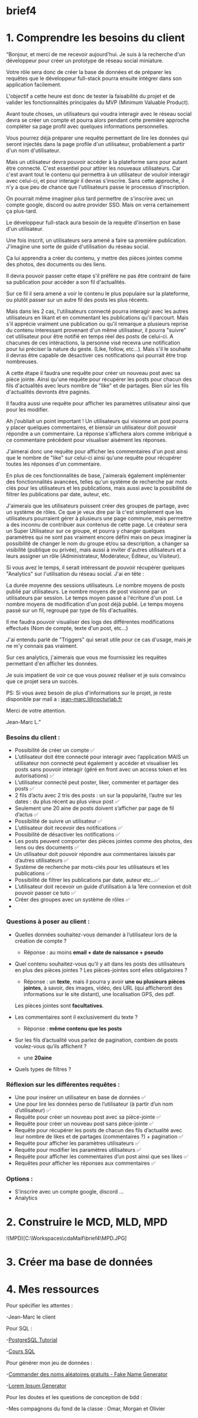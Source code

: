 # brief4
# 1. Comprendre les besoins du client

“Bonjour, et merci de me recevoir aujourd'hui. Je suis à la recherche d'un développeur pour créer un prototype de réseau social miniature.

Votre rôle sera donc de créer la base de données et de préparer les requêtes que le développeur full-stack pourra ensuite intégrer dans son application facilement.

L'objectif a cette heure est donc de tester la faisabilité du projet et de valider les fonctionnalités principales du MVP (Minimum Valuable Product).

Avant toute choses, un utilisateurs qui voudra interagir avec le réseau social devra se créer un compte et pourra alors pendant cette première approche compléter sa page profil avec quelques informations personnelles.

Vous pourrez déjà préparer une requête permettant de lire les données qui seront injectés dans la page profile d'un utilisateur, probablement a partir d'un nom d'utilisateur.

Mais un utilisateur devra pouvoir accéder à la plateforme sans pour autant être connecté. C'est essentiel pour attirer les nouveaux utilisateurs. Car c'est avant tout le contenu qui permettra à un utilisateur de vouloir interagir avec celui-ci, et pour interagir il devras s'inscrire. Sans cette approche, il n'y a que peu de chance que l'utilisateurs passe le processus d'inscription.

On pourrait même imaginer plus tard permettre de s'inscrire avec un compte google, discord ou autre provider SSO. Mais on verra certainement ça plus-tard.

Le développeur full-stack aura besoin de la requête d'insertion en base d'un utilisateur.

Une fois inscrit, un utilisateurs sera amené a faire sa première publication. J'imagine une sorte de guide d'utilisation du réseau social.

Ça lui apprendra a créer du contenu, y mettre des pièces jointes comme des photos, des documents ou des liens.

Il devra pouvoir passer cette étape s'il préfère ne pas être contraint de faire sa publication pour accéder a son fil d'actualités.

Sur ce fil il sera amené a voir le contenu le plus populaire sur la plateforme, ou plutôt passer sur un autre fil des posts les plus récents.

Mais dans les 2 cas, l'utilisateurs connecté pourra interagir avec les autres utilisateurs en likant et en commentant les publications qu'il parcourt. Mais s'il apprécie vraiment une publication ou qu'il remarque a plusieurs reprise du contenu interessant provenant d'un même utilisateur, il pourra "suivre" cet utilisateur pour être notifié en temps réel des posts de celui-ci. A chacunes de ces intéractions, la personne visé recevra une notification pour lui préciser la nature du geste. (Like, follow, etc...). Mais s'il le souhaite il devras être capable de désactiver ces notifications qui pourrait être trop nombreuses.

A cette étape il faudra une requête pour créer un nouveau post avec sa pièce jointe. Ainsi qu'une requête pour récupérer les posts pour chacun des fils d'actualités avec leurs nombre de "like" et de partages. Bien sûr les fils d'actualités devronts être paginés.

Il faudra aussi une requête pour afficher les paramètres utilisateur ainsi que pour les modifier.

Ah j'oubliait un point important ! Un utilisateurs qui visionne un post pourra y placer quelques commentaires, et biensûr un utilisateur doit pouvoir répondre a un commentaire. La réponse s'affichera alors comme imbriqué a ce commentaire précédent pour visualiser aisément les réponses.

J'aimerai donc une requête pour afficher les commentaires d'un post ainsi que le nombre de "like" sur celui-ci ainsi qu'une requête pour récupérer toutes les réponses d'un commentaire.

En plus de ces fonctionnalités de base, j'aimerais également implémenter des fonctionnalités avancées, telles qu'un système de recherche par mots clés pour les utilisateurs et les publications, mais aussi avec la possibilité de filtrer les publications par date, auteur, etc.

J'aimerais que les utilisateurs puissent créer des groupes de partage, avec un système de rôles. Ce que je veux dire par là c'est simplement que les utilisateurs pourraient gérer à plusieurs une page commune, mais permettre a des inconnu de contribuer aux contenus de cette page. Le créateur sera un Super Utilisateur sur ce groupe, et pourra y changer quelques paramètres qui ne sont pas vraiment encore défini mais on peux imaginer la possibilité de changer le nom du groupe et/ou sa description, a changer sa visibilité (publique ou privée), mais aussi à inviter d'autres utilisateurs et a leurs assigner un rôle (Administrateur, Modérateur, Éditeur, ou Visiteur).

Si vous avez le temps, il serait intéressant de pouvoir récupérer quelques "Analytics" sur l'utilisation du réseau social. J'ai en tête :

La durée moyenne des sessions utilisateurs.
Le nombre moyens de posts publié par utilisateurs.
Le nombre moyens de post visionné par un utilisateurs par session.
Le temps moyen passé a l'écriture d'un post.
Le nombre moyens de modification d'un post déjà publié.
Le temps moyens passé sur un fil, regroupé par type de fils d'actualités.

Il me faudra pouvoir visualiser des logs des différentes modifications effectués (Nom de compte, texte d'un post, etc...)

J'ai entendu parlé de "Triggers" qui serait utile pour ce cas d'usage, mais je ne m'y connais pas vraiment.

Sur ces analytics, j'aimerais que vous me fournissiez les requêtes permettant d'en afficher les données.

Je suis impatient de voir ce que vous pouvez réaliser et je suis convaincu que ce projet sera un succès.

PS: Si vous avez besoin de plus d'informations sur le projet, je reste disponible par mail a : [jean-marc.l@nocturlab.fr](mailto:jean-marc.l@nocturlab.fr)

Merci de votre attention.

Jean-Marc L.”

### Besoins du client :

- Possibilité de créer un compte ✅
- L’utilisateur doit être connecté pour interagir avec l’application MAIS un utilisateur non connecté peut également y accéder et visualiser les posts sans pouvoir interagir (géré en front avec un access token et les autorisations) ✅
- L’utilisateur connecté peut poster, liker, commenter et partager des posts ✅
- 2 fils d’actu avec 2 tris des posts : un sur la popularité, l’autre sur les dates : du plus récent au plus vieux post ✅
- Seulement une 20 aine de posts doivent s’afficher par page de fil d’actus ✅
- Possibilité de suivre un utilisateur ✅
- L’utilisateur doit recevoir des notifications ✅
- Possibilité de désactiver les notifications ✅
- Les posts peuvent comporter des pièces jointes comme des photos, des liens ou des documents ✅
- Un utilisateur doit pouvoir répondre aux commentaires laissés par d’autres utilisateurs ✅
- Système de recherche par mots-clés pour les utilisateurs et les publications ✅
- Possibilité de filtrer les publications par date, auteur etc…✅
- L’utilisateur doit recevoir un guide d’utilisation à la 1ère connexion et doit pouvoir passer ce tuto ✅
- Créer des groupes avec un système de rôles ✅
- 

### Questions à poser au client :

- Quelles données souhaitez-vous demander à l’utilisateur lors de la création de compte ?
    - Réponse : au moins **email + date de naissance + pseudo**
- Quel contenu souhaitez-vous qu’il y ait dans les posts des utilisateurs en plus des pièces jointes ? Les pièces-jointes sont elles obligatoires ?
    - Réponse : un **texte**, mais il pourra y avoir **une ou plusieurs** **pièces jointes**, à savoir, des images, vidéo, des URL (qui afficheront des informations sur le site distant), une localisation GPS, des pdf.
    
    Les pièces jointes sont **facultatives**.
    
- Les commentaires sont il exclusivement du texte ?
    - Réponse : **même contenu que les posts**
- Sur les fils d’actualité vous parlez de pagination, combien de posts voulez-vous qu’ils affichent ?
    - une **20aine**
- Quels types de filtres ?

### Réflexion sur les différentes requêtes :

- Une pour insérer un utilisateur en base de données ✅
- Une pour lire les données perso de l’utilisateur (à partir d’un nom d’utilisateur) ✅
- Requête pour créer un nouveau post avec sa pièce-jointe ✅
- Requête pour créer un nouveau post sans pièce-jointe ✅
- Requête pour récupérer les posts de chacun des fils d’actualité avec leur nombre de likes et de partages (commentaires ?) + pagination ✅
- Requête pour afficher les paramètres utilisateurs ✅
- Requête pour modifier les paramètres utilisateurs ✅
- Requête pour afficher les commentaires d’un post ainsi que ses likes ✅
- Requêtes pour afficher les réponses aux commentaires ✅

### Options :

- S’inscrire avec un compte google, discord …
- Analytics

# 2. Construire le MCD, MLD, MPD
!(MPD)[C:\Workspaces\cdaMaif\brief4\MPD.JPG]

# 3. Créer ma base de données

# 4. Mes ressources

Pour spécifier les attentes : 

-Jean-Marc le client 

Pour SQL : 

-[PostgreSQL Tutorial](https://www.postgresqltutorial.com/) 

-[Cours SQL](https://sql.sh/cours/)

Pour générer mon jeu de données :

-[Commander des noms aléatoires gratuits - Fake Name Generator](https://fr.fakenamegenerator.com/order.php)

-[Lorem Ipsum Generator](https://loremipsum.io/generator/) 

Pour les doutes et les questions de conception de bdd :

-Mes compagnons du fond de la classe : Omar, Morgan et Olivier
